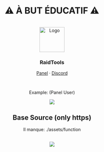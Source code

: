 
<div align="center">
  <h1>⚠ À BUT ÉDUCATIF  ⚠</h1><br>
    <img src="https://raidtools.herokuapp.com/img/logo.png" alt="Logo" width="80" height="80">
  <h3>RaidTools</h3>
  <p>
    <a href="https://raidtools.herokuapp.com/">Panel</a> · <a href="https://discord.gg/ctp">Discord</a>
  </p>
  <br>
  <p>Example: (Panel User)</p>
  <img src="https://cdn.discordapp.com/attachments/284707525620662272/999012824414179480/unknown.png">
<br>
  <h2>Base Source (only https)</h2>
<p> Il manque: ./assets/function</p><br>
<img src="https://cdn.discordapp.com/attachments/284707525620662272/999012105363660800/unknown.png">
</div>
